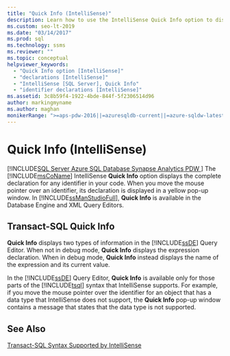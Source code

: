```yaml
---
title: "Quick Info (IntelliSense)"
description: Learn how to use the IntelliSense Quick Info option to display the complete declaration for any identifier in your code. In SQL Server Management Studio, the option is available in the Database Engine Editor and XML Query Editor.
ms.custom: seo-lt-2019
ms.date: "03/14/2017"
ms.prod: sql
ms.technology: ssms
ms.reviewer: ""
ms.topic: conceptual
helpviewer_keywords: 
  - "Quick Info option [IntelliSense]"
  - "declarations [IntelliSense]"
  - "IntelliSense [SQL Server], Quick Info"
  - "identifier declarations [IntelliSense]"
ms.assetid: 3c8b59f4-1922-4bde-844f-5f2306514d96
author: markingmyname
ms.author: maghan
monikerRange: ">=aps-pdw-2016||=azuresqldb-current||=azure-sqldw-latest||>=sql-server-2016||=sqlallproducts-allversions||>=sql-server-linux-2017||=azuresqldb-mi-current"
---
```

# Quick Info (IntelliSense)
[!INCLUDE[SQL Server Azure SQL Database Synapse Analytics PDW ](../../includes/applies-to-version/sql-asdb-asdbmi-asa-pdw.md)]
  The [!INCLUDE[msCoName](../../includes/msconame-md.md)] IntelliSense **Quick Info** option displays the complete declaration for any identifier in your code. When you move the mouse pointer over an identifier, its declaration is displayed in a yellow pop-up window. In [!INCLUDE[ssManStudioFull](../../includes/ssmanstudiofull-md.md)], **Quick Info** is available in the Database Engine and XML Query Editors.  
  
## Transact-SQL Quick Info  
 **Quick Info** displays two types of information in the [!INCLUDE[ssDE](../../includes/ssde-md.md)] Query Editor. When not in debug mode, **Quick Info** displays the expression declaration. When in debug mode, **Quick Info** instead displays the name of the expression and its current value.  
  
 In the [!INCLUDE[ssDE](../../includes/ssde-md.md)] Query Editor, **Quick Info** is available only for those parts of the [!INCLUDE[tsql](../../includes/tsql-md.md)] syntax that IntelliSense supports. For example, if you move the mouse pointer over the identifier for an object that has a data type that IntelliSense does not support, the **Quick Info** pop-up window contains a message that states that the data type is not supported.  
  
## See Also  
 [Transact-SQL Syntax Supported by IntelliSense](../../relational-databases/scripting/transact-sql-syntax-supported-by-intellisense.md)  
  
  
